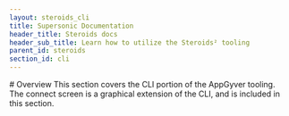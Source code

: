 ```yaml
---
layout: steroids_cli
title: Supersonic Documentation
header_title: Steroids docs
header_sub_title: Learn how to utilize the Steroids² tooling
parent_id: steroids
section_id: cli
---
```


<section class="docs-section" id="overview">
# Overview
This section covers the CLI portion of the AppGyver tooling. The connect screen is a graphical extension of the CLI, and is included in this section.
</section>

